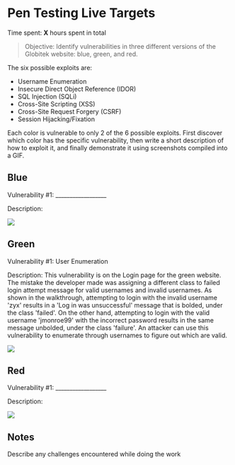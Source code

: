# Pen Testing Live Targets

Time spent: **X** hours spent in total

> Objective: Identify vulnerabilities in three different versions of the Globitek website: blue, green, and red.

The six possible exploits are:

* Username Enumeration
* Insecure Direct Object Reference (IDOR)
* SQL Injection (SQLi)
* Cross-Site Scripting (XSS)
* Cross-Site Request Forgery (CSRF)
* Session Hijacking/Fixation

Each color is vulnerable to only 2 of the 6 possible exploits. First discover which color has the specific vulnerability, then write a short description of how to exploit it, and finally demonstrate it using screenshots compiled into a GIF.

## Blue

Vulnerability #1: __________________

Description:

<img src="blue-vuln1.gif">


## Green

Vulnerability #1: User Enumeration 

Description: This vulnerability is on the Login page for the green website. The mistake the developer made was assigning a different class to failed login attempt message for valid usernames and invalid usernames. As shown in the walkthrough, attempting to login with the invalid username 'zyx' results in a 'Log in was unsuccessful' message that is bolded, under the class 'failed'. On the other hand, attempting to login with the valid username 'jmonroe99' with the incorrect password results in the same message unbolded, under the class 'failure'. An attacker can use this vulnerability to enumerate through usernames to figure out which are valid. 

![](UserEnumeration.gif)


## Red

Vulnerability #1: __________________

Description:

<img src="red-vuln1.gif">


## Notes

Describe any challenges encountered while doing the work
